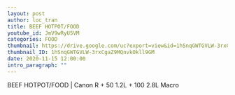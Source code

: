 ```yaml
---
layout: post
author: loc_tran
title: BEEF HOTPOT/FOOD
youtube_id: JmV9wRyU5VM
categories: FOOD
thumbnail: https://drive.google.com/uc?export=view&id=1hSnqGWTGVLW-3rxCgaZ9MQnvkOkll9GM
thumbnail_ID: 1hSnqGWTGVLW-3rxCgaZ9MQnvkOkll9GM
date: 2020-11-15 12:00:00
intro_paragraph: ""
---
```

BEEF HOTPOT/FOOD | Canon R + 50 1.2L + 100 2.8L Macro
